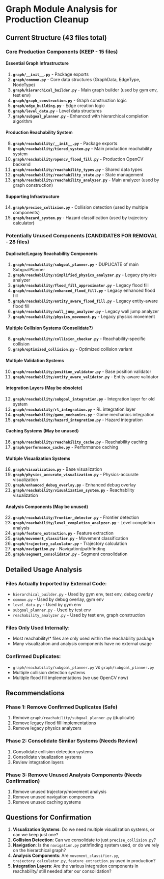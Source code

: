 # Graph Module Analysis for Production Cleanup

## Current Structure (43 files total)

### Core Production Components (KEEP - 15 files)

#### Essential Graph Infrastructure
1. **`graph/__init__.py`** - Package exports
2. **`graph/common.py`** - Core data structures (GraphData, EdgeType, NodeType)
3. **`graph/hierarchical_builder.py`** - Main graph builder (used by gym env, test env)
4. **`graph/graph_construction.py`** - Graph construction logic
5. **`graph/edge_building.py`** - Edge creation logic
6. **`graph/level_data.py`** - Level data structures
7. **`graph/subgoal_planner.py`** - Enhanced with hierarchical completion algorithm

#### Production Reachability System
8. **`graph/reachability/__init__.py`** - Package exports
9. **`graph/reachability/tiered_system.py`** - Main production reachability system
10. **`graph/reachability/opencv_flood_fill.py`** - Production OpenCV backend
11. **`graph/reachability/reachability_types.py`** - Shared data types
12. **`graph/reachability/reachability_state.py`** - State management
13. **`graph/reachability/reachability_analyzer.py`** - Main analyzer (used by graph construction)

#### Supporting Infrastructure
14. **`graph/precise_collision.py`** - Collision detection (used by multiple components)
15. **`graph/hazard_system.py`** - Hazard classification (used by trajectory calculator)

### Potentially Unused Components (CANDIDATES FOR REMOVAL - 28 files)

#### Duplicate/Legacy Reachability Components
1. **`graph/reachability/subgoal_planner.py`** - DUPLICATE of main SubgoalPlanner
2. **`graph/reachability/simplified_physics_analyzer.py`** - Legacy physics analyzer
3. **`graph/reachability/flood_fill_approximator.py`** - Legacy flood fill
4. **`graph/reachability/enhanced_flood_fill.py`** - Legacy enhanced flood fill
5. **`graph/reachability/entity_aware_flood_fill.py`** - Legacy entity-aware flood fill
6. **`graph/reachability/wall_jump_analyzer.py`** - Legacy wall jump analyzer
7. **`graph/reachability/physics_movement.py`** - Legacy physics movement

#### Multiple Collision Systems (Consolidate?)
8. **`graph/reachability/collision_checker.py`** - Reachability-specific collision
9. **`graph/optimized_collision.py`** - Optimized collision variant

#### Multiple Validation Systems
10. **`graph/reachability/position_validator.py`** - Base position validator
11. **`graph/reachability/entity_aware_validator.py`** - Entity-aware validator

#### Integration Layers (May be obsolete)
12. **`graph/reachability/subgoal_integration.py`** - Integration layer for old system
13. **`graph/reachability/rl_integration.py`** - RL integration layer
14. **`graph/reachability/game_mechanics.py`** - Game mechanics integration
15. **`graph/reachability/hazard_integration.py`** - Hazard integration

#### Caching Systems (May be unused)
16. **`graph/reachability/reachability_cache.py`** - Reachability caching
17. **`graph/performance_cache.py`** - Performance caching

#### Multiple Visualization Systems
18. **`graph/visualization.py`** - Base visualization
19. **`graph/physics_accurate_visualization.py`** - Physics-accurate visualization
20. **`graph/enhanced_debug_overlay.py`** - Enhanced debug overlay
21. **`graph/reachability/visualization_system.py`** - Reachability visualization

#### Analysis Components (May be unused)
22. **`graph/reachability/frontier_detector.py`** - Frontier detection
23. **`graph/reachability/level_completion_analyzer.py`** - Level completion analysis
24. **`graph/feature_extraction.py`** - Feature extraction
25. **`graph/movement_classifier.py`** - Movement classification
26. **`graph/trajectory_calculator.py`** - Trajectory calculation
27. **`graph/navigation.py`** - Navigation/pathfinding
28. **`graph/segment_consolidator.py`** - Segment consolidation

## Detailed Usage Analysis

### Files Actually Imported by External Code:
- `hierarchical_builder.py` - Used by gym env, test env, debug overlay
- `common.py` - Used by debug overlay, gym env
- `level_data.py` - Used by gym env
- `subgoal_planner.py` - Used by test env
- `reachability_analyzer.py` - Used by test env, graph construction

### Files Only Used Internally:
- Most reachability/* files are only used within the reachability package
- Many visualization and analysis components have no external usage

### Confirmed Duplicates:
- `graph/reachability/subgoal_planner.py` vs `graph/subgoal_planner.py`
- Multiple collision detection systems
- Multiple flood fill implementations (we use OpenCV now)

## Recommendations

### Phase 1: Remove Confirmed Duplicates (Safe)
1. Remove `graph/reachability/subgoal_planner.py` (duplicate)
2. Remove legacy flood fill implementations
3. Remove legacy physics analyzers

### Phase 2: Consolidate Similar Systems (Needs Review)
1. Consolidate collision detection systems
2. Consolidate visualization systems
3. Review integration layers

### Phase 3: Remove Unused Analysis Components (Needs Confirmation)
1. Remove unused trajectory/movement analysis
2. Remove unused navigation components
3. Remove unused caching systems

## Questions for Confirmation

1. **Visualization Systems**: Do we need multiple visualization systems, or can we keep just one?
2. **Collision Detection**: Can we consolidate to just `precise_collision.py`?
3. **Navigation**: Is the `navigation.py` pathfinding system used, or do we rely on the hierarchical graph?
4. **Analysis Components**: Are `movement_classifier.py`, `trajectory_calculator.py`, `feature_extraction.py` used in production?
5. **Integration Layers**: Are the various integration components in reachability/ still needed after our consolidation?